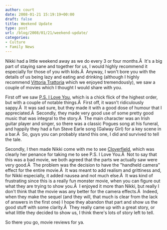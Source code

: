 ```yaml
---
author: court
date: 2008-01-21 15:19:19+00:00
draft: false
title: Weekend Update
type: post
url: /blog/2008/01/21/weekend-update/
categories:
- Culture
- Family News
---
```


Nikki had a little weekend away as we do every 3 or four months.Â  It's a big part of staying sane and together for us, I would highly recommend it especially for those of you with kids.Â  Anyway, I won't bore you with the details of us being lazy and eating and drinking (although I highly recommend [Vittoria Trattoria](http://www.vittoriatrattoria.com/market/) which we enjoyed tremendously), we saw a couple of movies which I thought I would share with you.

First off we saw [P.S. I Love You](http://psiloveyoumovie.warnerbros.com/), which is a chick flick of the highest order, but with a couple of notable things.Â  First off, it wasn't ridiculously sappy.Â  It was sad sure, but they made it with a good dose of humour that I appreciated.Â  Secondly, they made very good use of some pretty good music that was integral to the story.Â  The main character was an Irish guitar player and singer, so there was a classic Pogues song at his funeral, and happily they had a fun Steve Earle song (Galway Girl) for a key scene in a bar.Â  So, guys you can probably stand this one, I did and survived to tell the tale.

Secondly, I then made Nikki come with me to see [Cloverfield](http://www.cloverfieldmovie.com/), which was clearly her penance for taking me to see P.S. I Love You.Â  Not to say that this was a bad movie, we both agreed that the parts we actually saw were very good.Â  The problem was the decision to have the "handheld camera" effect for the entire movie.Â  It was meant to add realism and grittiness and, for Nikki especially, it added nausea and not much else.Â  It was kind of frustrating since this is a really fun monster movie, when you can figure out what they are trying to show you.Â  I enjoyed it more than Nikki, but really I don't think that the movie was any better for the camera effects.Â  Indeed, when they make the sequel (and they will, that much is clear from the lack of answers in the first one) I hope they abandon that part and show us the good stuff with some clarity.Â  They really came up with a great story, or what little they decided to show us, I think there's lots of story left to tell.

So there you go, movie reviews for ya.
